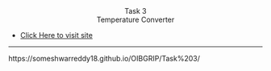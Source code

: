 <center>Task 3 <br> Temperature Converter</center>


- [Click Here to visit site](https://someshwarreddy18.github.io/OIBGRIP/Task%201/)

<hr>
https://someshwarreddy18.github.io/OIBGRIP/Task%203/

